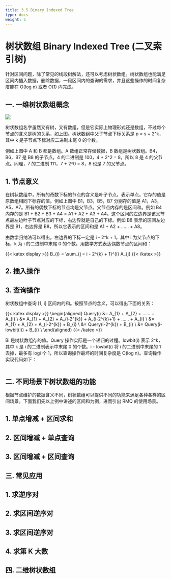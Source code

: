 ```yaml
---
title: 3.5 Binary Indexed Tree 
type: docs
weight: 5
---
```


# 树状数组 Binary Indexed Tree (二叉索引树)

针对区间问题，除了常见的线段树解法，还可以考虑树状数组。树状数组也能满足区间内插入数据，删除数据，一段区间内的查询的需求，并且这些操作的时间复杂度能在 O(log n) 或者 O(1) 内完成。


## 一. 一维树状数组概念


![](https://img.halfrost.com/Blog/ArticleImage/152_0.png)

树状数组名字虽然又有树，又有数组，但是它实际上物理形式还是数组，不过每个节点的含义是树的关系，如上图。树状数组中父子节点下标关系是 p = s + 2^k，其中 k 是子节点下标对应二进制末尾 0 的个数。

例如上图中 A 和 B 都是数组。A 数组正常存储数据，B 数组是树状数组。B4，B6，B7 是 B8 的子节点。4 的二进制是 100，4 + 2^2 = 8，所以 8 是 4 的父节点。同理，7 的二进制 111，7 + 2^0 = 8，8 也是 7 的父节点。


## 1. 节点意义

在树状数组中，所有的奇数下标的节点的含义是叶子节点，表示单点，它存的值是原数组相同下标存的值。例如上图中 B1，B3，B5，B7 分别存的值是 A1，A3，A5，A7。所有的偶数下标的节点均是父节点。父节点内存的是区间和。例如 B4 内存的是 B1 + B2 + B3 + A4 = A1 + A2 + A3 + A4。这个区间的左边界是该父节点最左边叶子节点对应的下标，右边界就是自己的下标。例如 B8 表示的区间左边界是 B1，右边界是 B8，所以它表示的区间和是 A1 + A2 + …… + A8。

由数学归纳法可以得出，左边界的下标一定是 i - 2^k + 1，其中 i 为父节点的下标，k 为 i 的二进制中末尾 0 的个数。用数学方式表达偶数节点的区间和：

{{< katex display >}}
B_{i} = \sum_{j = i - 2^{k} + 1}^{i} A_{j}
{{< /katex >}}

## 2. 插入操作

## 3. 查询操作

	
树状数组中查询 [1, i] 区间内的和。按照节点的含义，可以得出下面的关系：

{{< katex display >}}
\begin{aligned}
Query(i) &= A_{1} + A_{2} + ...... + A_{i} \\
&= A_{1} + A_{2} + A_{i-2^{k}} + A_{i-2^{k}+1} + ...... + A_{i} \\
&= A_{1} + A_{2} + A_{i-2^{k}} + B_{i} \\
&= Query(i-2^{k}) + B_{i} \\
&= Query(i-lowbit(i)) + B_{i} \\
\end{aligned}
{{< /katex >}}

Bi 是树状数组存的值。Query 操作实际是一个递归的过程。lowbit(i) 表示 2^k，其中 k 是 i 的二进制表示中末尾 0 的个数。i - lowbit(i) 将 i 的二进制中末尾的 1 去掉，最多有 logi 个 1，所以查询操作最坏的时间复杂度是 O(log n)。查询操作实现代码如下：

```go


```

## 二. 不同场景下树状数组的功能

根据节点维护的数据含义不同，树状数组可以提供不同的功能来满足各种各样的区间场景。下面我们先以上例中讲述的区间和为例，进而引出 RMQ 的使用场景。

## 1. 单点增减 + 区间求和

## 2. 区间增减 + 单点查询

## 3. 区间增减 + 区间查询

## 三. 常见应用

## 1. 求逆序对

## 2. 求区间逆序对

## 3. 求区间逆序对

## 4. 求第 K 大数

## 四. 二维树状数组